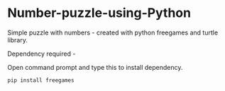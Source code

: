 # Number-puzzle-using-Python
Simple puzzle with numbers - created with python freegames and turtle library.

Dependency required - 

Open command prompt and type this to install dependency.

`pip install freegames `

